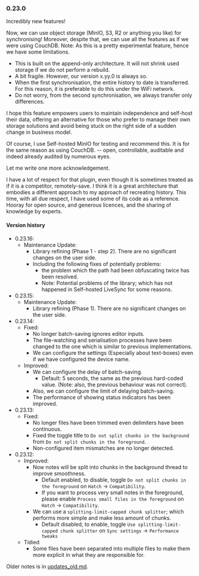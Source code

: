 ### 0.23.0
Incredibly new features!

Now, we can use object storage (MinIO, S3, R2 or anything you like) for synchronising! Moreover, despite that, we can use all the features as if we were using CouchDB.
Note: As this is a pretty experimental feature, hence we have some limitations.
- This is built on the append-only architecture. It will not shrink used storage if we do not perform a rebuild.
- A bit fragile. However, our version x.yy.0 is always so.
- When the first synchronisation, the entire history to date is transferred. For this reason, it is preferable to do this under the WiFi network.
- Do not worry, from the second synchronisation, we always transfer only differences.

I hope this feature empowers users to maintain independence and self-host their data, offering an alternative for those who prefer to manage their own storage solutions and avoid being stuck on the right side of a sudden change in business model.

Of course, I use Self-hosted MinIO for testing and recommend this. It is for the same reason as using CouchDB. -- open, controllable, auditable and indeed already audited by numerous eyes.

Let me write one more acknowledgement.

I have a lot of respect for that plugin, even though it is sometimes treated as if it is a competitor, remotely-save. I think it is a great architecture that embodies a different approach to my approach of recreating history. This time, with all due respect, I have used some of its code as a reference.
Hooray for open source, and generous licences, and the sharing of knowledge by experts.

#### Version history
- 0.23.16:
  - Maintenance Update:
    - Library refining (Phase 1 - step 2). There are no significant changes on the user side.
    - Including the following fixes of potentially problems:
      - the problem which the path had been obfuscating twice has been resolved.
      - Note: Potential problems of the library; which has not happened in Self-hosted LiveSync for some reasons.
- 0.23.15:
  - Maintenance Update:
    - Library refining (Phase 1). There are no significant changes on the user side.
- 0.23.14:
  - Fixed:
    - No longer batch-saving ignores editor inputs.
    - The file-watching and serialisation processes have been changed to the one which is similar to previous implementations.
    - We can configure the settings (Especially about text-boxes) even if we have configured the device name.
  - Improved:
    - We can configure the delay of batch-saving.
      - Default: 5 seconds, the same as the previous hard-coded value. (Note: also, the previous behaviour was not correct).
    - Also, we can configure the limit of delaying batch-saving.
    - The performance of showing status indicators has been improved.
- 0.23.13:
  - Fixed:
    - No longer files have been trimmed even delimiters have been continuous.
    - Fixed the toggle title to `Do not split chunks in the background` from `Do not split chunks in the foreground`.
    - Non-configured item mismatches are no longer detected.
- 0.23.12:
  - Improved:
    - Now notes will be split into chunks in the background thread to improve smoothness.
      - Default enabled, to disable, toggle `Do not split chunks in the foreground` on `Hatch` -> `Compatibility`.
      - If you want to process very small notes in the foreground, please enable `Process small files in the foreground` on `Hatch` -> `Compatibility`.
    - We can use a `splitting-limit-capped chunk splitter`; which performs more simple and make less amount of chunks.
      - Default disabled, to enable, toggle `Use splitting-limit-capped chunk splitter` on `Sync settings` -> `Performance tweaks`
  - Tidied
    - Some files have been separated into multiple files to make them more explicit in what they are responsible for.


Older notes is in [updates_old.md](https://github.com/vrtmrz/obsidian-livesync/blob/main/updates_old.md).